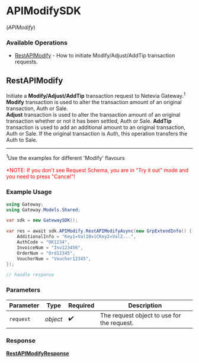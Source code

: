 # APIModifySDK
(*APIModify*)

### Available Operations

* [RestAPIModify](#restapimodify) - How to initiate Modify/Adjust/AddTip transaction requests.

## RestAPIModify

Initiate a <b>Modify/Adjust/AddTip</b> transaction request to Netevia Gateway.<sup>1</sup><br>
<b>Modify</b> transaction is used to alter the transaction amount of an original transaction, Auth or Sale.<br>
<b>Adjust</b> transaction is used to alter the transaction amount of an original transaction whether or not it has been settled, Auth or Sale.
<b>AddTip</b> transaction is used to add an additional amount to an original transaction, Auth or Sale. If the original transaction is Auth, this operation transfers the Auth to Sale.<br>
<hr>
<sup>1</sup>Use the examples for different 'Modify' flavours
<br><br><span style="color:red">*NOTE: If you don't see Request Schema, you are in "Try it out" mode and you need to press "Cancel"!</span>


### Example Usage

```csharp
using Gateway;
using Gateway.Models.Shared;

var sdk = new GatewaySDK();

var res = await sdk.APIModify.RestAPIModifyAsync(new GrpExtendInfo() {
    AdditionalInfo = "Key1=Val10x1CKey2=Val2...",
    AuthCode = "OK1234",
    InvoiceNum = "Inv123456",
    OrderNum = "Ord12345",
    VoucherNum = "Voucher12345",
});

// handle response
```

### Parameters

| Parameter                                  | Type                                       | Required                                   | Description                                |
| ------------------------------------------ | ------------------------------------------ | ------------------------------------------ | ------------------------------------------ |
| `request`                                  | *object*                                   | :heavy_check_mark:                         | The request object to use for the request. |


### Response

**[RestAPIModifyResponse](../../models/operations/RestAPIModifyResponse.md)**

